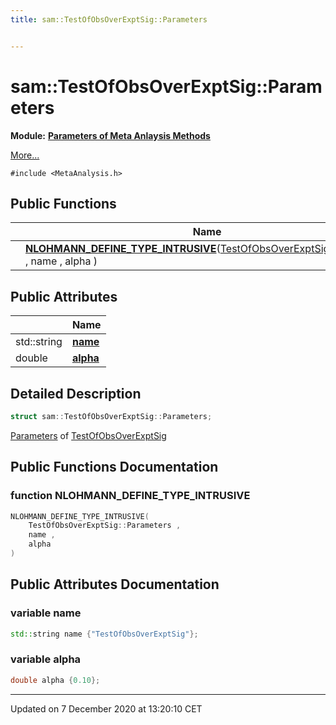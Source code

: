 ```yaml
---
title: sam::TestOfObsOverExptSig::Parameters


---
```


# sam::TestOfObsOverExptSig::Parameters


**Module:** **[Parameters of Meta Anlaysis Methods](/doxygen/Modules/group___meta_analysis_parameters/)**

 [More...](#detailed-description)


`#include <MetaAnalysis.h>`













## Public Functions

|                | Name           |
| -------------- | -------------- |
|  | **[NLOHMANN_DEFINE_TYPE_INTRUSIVE](/doxygen/Classes/structsam_1_1_test_of_obs_over_expt_sig_1_1_parameters/#function-nlohmann_define_type_intrusive)**([TestOfObsOverExptSig::Parameters](/doxygen/Classes/structsam_1_1_test_of_obs_over_expt_sig_1_1_parameters/) , name , alpha )  |


## Public Attributes

|                | Name           |
| -------------- | -------------- |
| std::string | **[name](/doxygen/Classes/structsam_1_1_test_of_obs_over_expt_sig_1_1_parameters/#variable-name)**  |
| double | **[alpha](/doxygen/Classes/structsam_1_1_test_of_obs_over_expt_sig_1_1_parameters/#variable-alpha)**  |






## Detailed Description

```cpp
struct sam::TestOfObsOverExptSig::Parameters;
```



























[Parameters](/doxygen/Classes/structsam_1_1_test_of_obs_over_expt_sig_1_1_parameters/) of [TestOfObsOverExptSig](/doxygen/Classes/classsam_1_1_test_of_obs_over_expt_sig/)









## Public Functions Documentation

### function NLOHMANN_DEFINE_TYPE_INTRUSIVE

```cpp
NLOHMANN_DEFINE_TYPE_INTRUSIVE(
    TestOfObsOverExptSig::Parameters ,
    name ,
    alpha 
)
```































## Public Attributes Documentation

### variable name

```cpp
std::string name {"TestOfObsOverExptSig"};
```





























### variable alpha

```cpp
double alpha {0.10};
```

































-------------------------------

Updated on  7 December 2020 at 13:20:10 CET